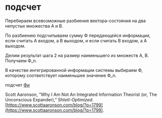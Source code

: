 # подсчет
Перебираем всевозможные разбиения вектора-состояния на два непустых множества А и В.

По разбиению подсчитываем сумму Ф передающейся информации, если считать А входом, а В выходом, и если считать В входом, а А выходом.

Делим результат шага 2 на размер наименьшего из множеств А, В. Получаем Ф\_n.

В качестве ингегрированной информации системы выбираем Ф, которому соответствует наименьшее значение Ф\_n.

подсчет [Фи](%D0%A4%D0%B8)

Scott Aaronson, “Why I Am Not An Integrated Information Theorist (or, The Unconscious Expander),” _Shtetl-Optimized_. [https://www.scottaaronson.com/blog/?p=1799](https://www.scottaaronson.com/blog/?p=1799).